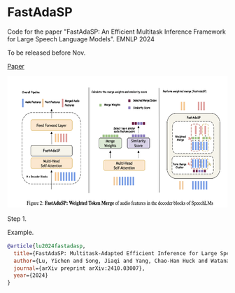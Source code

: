 # FastAdaSP
Code for the paper "FastAdaSP: An Efficient Multitask Inference Framework for Large Speech Language Models". EMNLP 2024

To be released before Nov.

[Paper](https://arxiv.org/pdf/2410.03007)

<p align="center">  <img src="https://github.com/yichen14/FastAdaSP/blob/main/FastAdaSP.png" height ="300"> </p>

Step 1.

Example.

```bib
@article{lu2024fastadasp,
  title={FastAdaSP: Multitask-Adapted Efficient Inference for Large Speech Language Model},
  author={Lu, Yichen and Song, Jiaqi and Yang, Chao-Han Huck and Watanabe, Shinji},
  journal={arXiv preprint arXiv:2410.03007},
  year={2024}
}
```
